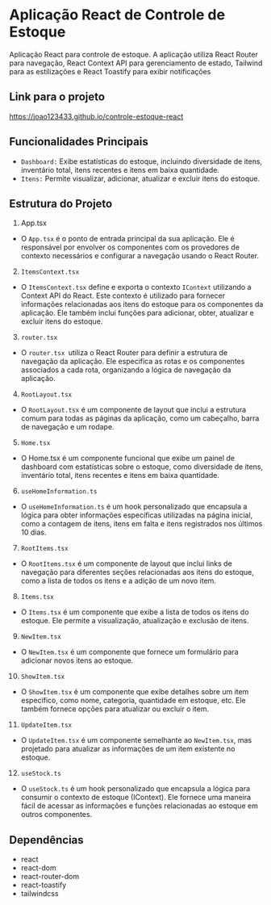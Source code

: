 # Aplicação React de Controle de Estoque
Aplicação React para controle de estoque. A aplicação utiliza React Router para navegação, React Context API para gerenciamento de estado, Tailwind para as estilizações e React Toastify para exibir notificações

## Link para o projeto
https://joao123433.github.io/controle-estoque-react

## Funcionalidades Principais
- `Dashboard:` Exibe estatísticas do estoque, incluindo diversidade de itens, inventário total, itens recentes e itens em baixa quantidade.
- `Itens:` Permite visualizar, adicionar, atualizar e excluir itens do estoque.

## Estrutura do Projeto
1. App.tsx
- O `App.tsx` é o ponto de entrada principal da sua aplicação. Ele é responsável por envolver os componentes com os provedores de contexto necessários e configurar a navegação usando o React Router.

2. `ItemsContext.tsx`
- O `ItemsContext.tsx` define e exporta o contexto `IContext` utilizando a Context API do React. Este contexto é utilizado para fornecer informações relacionadas aos itens do estoque para os componentes da aplicação. Ele também inclui funções para adicionar, obter, atualizar e excluir itens do estoque.

3. `router.tsx`
- O `router.tsx `utiliza o React Router para definir a estrutura de navegação da aplicação. Ele especifica as rotas e os componentes associados a cada rota, organizando a lógica de navegação da aplicação.

4. `RootLayout.tsx`
- O `RootLayout.tsx` é um componente de layout que inclui a estrutura comum para todas as páginas da aplicação, como um cabeçalho, barra de navegação e um rodape.

5. `Home.tsx`
- O Home.tsx é um componente funcional que exibe um painel de dashboard com estatísticas sobre o estoque, como diversidade de itens, inventário total, itens recentes e itens em baixa quantidade.

6. `useHomeInformation.ts`
- O `useHomeInformation.ts` é um hook personalizado que encapsula a lógica para obter informações específicas utilizadas na página inicial, como a contagem de itens, itens em falta e itens registrados nos últimos 10 dias.

7. `RootItems.tsx`
- O `RootItems.tsx` é um componente de layout que inclui links de navegação para diferentes seções relacionadas aos itens do estoque, como a lista de todos os itens e a adição de um novo item.

8. `Items.tsx`
- O `Items.tsx` é um componente que exibe a lista de todos os itens do estoque. Ele permite a visualização, atualização e exclusão de itens.

9. `NewItem.tsx`
- O `NewItem.tsx` é um componente que fornece um formulário para adicionar novos itens ao estoque.

10. `ShowItem.tsx`
- O `ShowItem.tsx` é um componente que exibe detalhes sobre um item específico, como nome, categoria, quantidade em estoque, etc. Ele também fornece opções para atualizar ou excluir o item.

11. `UpdateItem.tsx`
- O `UpdateItem.tsx` é um componente semelhante ao `NewItem.tsx`, mas projetado para atualizar as informações de um item existente no estoque.

12. `useStock.ts`
- O `useStock.ts` é um hook personalizado que encapsula a lógica para consumir o contexto de estoque (IContext). Ele fornece uma maneira fácil de acessar as informações e funções relacionadas ao estoque em outros componentes.

## Dependências
- react
- react-dom
- react-router-dom
- react-toastify
- tailwindcss